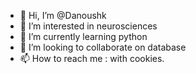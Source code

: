 - 👋 Hi, I’m @Danoushk
- 👀 I’m interested in neurosciences
- 🌱 I’m currently learning python
- 💞️ I’m looking to collaborate on database
- 📫 How to reach me : with cookies.

<!---
Danoushk/Danoushk is a ✨ special ✨ repository because its `README.md` (this file) appears on your GitHub profile.
You can click the Preview link to take a look at your changes.
--->
